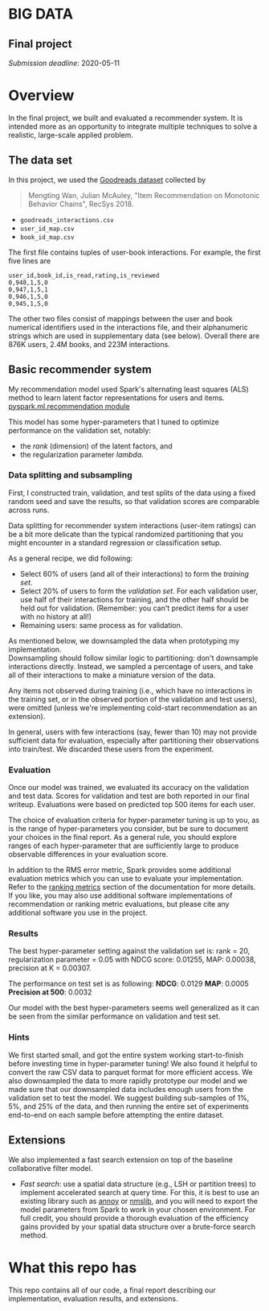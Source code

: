 # BIG DATA
## Final project

*Submission deadline*: 2020-05-11


# Overview

In the final project, we built and evaluated a recommender system. It is intended more as an opportunity to integrate multiple techniques to solve a realistic, large-scale applied problem.

## The data set

In this project, we used the [Goodreads dataset](https://sites.google.com/eng.ucsd.edu/ucsdbookgraph/home) collected by 
> Mengting Wan, Julian McAuley, "Item Recommendation on Monotonic Behavior Chains", RecSys 2018.

  - `goodreads_interactions.csv`
  - `user_id_map.csv`
  - `book_id_map.csv`

The first file contains tuples of user-book interactions.  For example, the first five lines are
```
user_id,book_id,is_read,rating,is_reviewed
0,948,1,5,0
0,947,1,5,1
0,946,1,5,0
0,945,1,5,0
```

The other two files consist of mappings between the user and book numerical identifiers used in the interactions file, and their alphanumeric strings which are used in supplementary data (see below).
Overall there are 876K users, 2.4M books, and 223M interactions.

## Basic recommender system 

My recommendation model used Spark's alternating least squares (ALS) method to learn latent factor representations for users and items. [pyspark.ml.recommendation module](https://spark.apache.org/docs/latest/api/python/pyspark.ml.html#module-pyspark.ml.recommendation)

This model has some hyper-parameters that I tuned to optimize performance on the validation set, notably: 

  - the *rank* (dimension) of the latent factors, and
  - the regularization parameter *lambda*.

### Data splitting and subsampling

First, I constructed train, validation, and test splits of the data using a fixed random seed and save the results, so that validation scores are comparable across runs.

Data splitting for recommender system interactions (user-item ratings) can be a bit more delicate than the typical randomized partitioning that you might encounter in a standard regression or classification setup. 

As a general recipe, we did following:
  - Select 60% of users (and all of their interactions) to form the *training set*.
  - Select 20% of users to form the *validation set*.  For each validation user, use half of their interactions for training, and the other half should be held out for validation.  (Remember: you can't predict items for a user with no history at all!)
  - Remaining users: same process as for validation.

As mentioned below, we downsampled the data when prototyping my implementation.  
Downsampling should follow similar logic to partitioning: don't downsample interactions directly.
Instead, we sampled a percentage of users, and take all of their interactions to make a miniature version of the data.

Any items not observed during training (i.e., which have no interactions in the training set, or in the observed portion of the validation and test users), were omitted (unless we're implementing cold-start recommendation as an extension).

In general, users with few interactions (say, fewer than 10) may not provide sufficient data for evaluation, especially after partitioning their observations into train/test. We discarded these users from the experiment.

### Evaluation

Once our model was trained, we evaluated its accuracy on the validation and test data.
Scores for validation and test are both reported in our final writeup. Evaluations were based on predicted top 500 items for each user.

The choice of evaluation criteria for hyper-parameter tuning is up to you, as is the range of hyper-parameters you consider, but be sure to document your choices in the final report.
As a general rule, you should explore ranges of each hyper-parameter that are sufficiently large to produce observable differences in your evaluation score.

In addition to the RMS error metric, Spark provides some additional evaluation metrics which you can use to evaluate your implementation.
Refer to the [ranking metrics](https://spark.apache.org/docs/latest/mllib-evaluation-metrics.html#ranking-systems) section of the documentation for more details.
If you like, you may also use additional software implementations of recommendation or ranking metric evaluations, but please cite any additional software you use in the project.

### Results

The best hyper-parameter setting against the validation set is:
rank = 20, regularization parameter = 0.05 with NDCG score: 0.01255, MAP: 0.00038, precision at K = 0.00307.

The performance on test set is as following:
**NDCG**:	0.0129
**MAP**: 0.0005
**Precision at 500**: 0.0032

Our model with the best hyper-parameters seems well generalized as it can be seen from the similar performance on validation and test set.

### Hints
We first started small, and got the entire system working start-to-finish before investing time in hyper-parameter tuning!
We also found it helpful to convert the raw CSV data to parquet format for more efficient access.
We also downsampled the data to more rapidly prototype our model and we made sure that our downsampled data includes enough users from the validation set to test the model.
We suggest building sub-samples of 1%, 5%, and 25% of the data, and then running the entire set of experiments end-to-end on each sample before attempting the entire dataset.


## Extensions
We also implemented a fast search extension on top of the baseline collaborative filter model.
  - *Fast search*: use a spatial data structure (e.g., LSH or partition trees) to implement accelerated search at query time.  For this, it is best to use an existing library such as [annoy](https://github.com/spotify/annoy) or [nmslib](https://github.com/nmslib/nmslib), and you will need to export the model parameters from Spark to work in your chosen environment.  For full credit, you should provide a thorough evaluation of the efficiency gains provided by your spatial data structure over a brute-force search method.

# What this repo has
This repo contains all of our code, a final report describing our implementation, evaluation results, and extensions.
